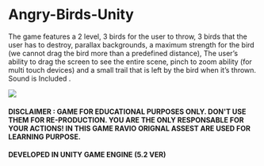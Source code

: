 # Angry-Birds-Unity

The game features a 2 level, 3 birds for the user to throw, 3 birds  that the user has to destroy, parallax backgrounds, a maximum strength for the bird (we cannot drag the bird more than a predefined distance), The user’s ability to drag the screen to see the entire scene, pinch to zoom ability (for multi touch devices)  and a small trail that is left by the bird when it’s thrown. Sound is Included .

<img src="image.gif" />

#### DISCLAIMER : GAME FOR EDUCATIONAL PURPOSES ONLY. DON'T USE THEM FOR RE-PRODUCTION. YOU ARE THE ONLY RESPONSABLE FOR YOUR ACTIONS! IN THIS GAME RAVIO ORIGNAL ASSEST ARE USED FOR LEARNING PURPOSE.

#### DEVELOPED IN UNITY GAME ENGINE (5.2 VER)
